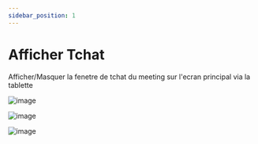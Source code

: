 ```yaml
---
sidebar_position: 1
---
```


# Afficher Tchat

Afficher/Masquer la fenetre de tchat du meeting sur l'ecran principal via la tablette

![image](https://user-images.githubusercontent.com/30130845/185937466-6ac01f4f-5211-4346-97e9-c5c0aead1241.png)


![image](https://user-images.githubusercontent.com/30130845/185937399-d50db4f8-9f7f-4991-9ea2-188e94fa8df6.png)

![image](https://user-images.githubusercontent.com/30130845/185937420-1a5c6c72-e6db-4d4d-82b9-6cc228cf7c3c.png)
